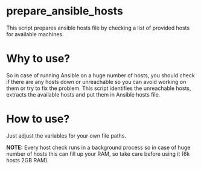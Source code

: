 prepare_ansible_hosts
========================
This script prepares ansible hosts file by checking a list of provided hosts for available machines.


# Why to use?
So in case of running Ansible on a huge number of hosts, you should check if there are any hosts down or unreachable so you can avoid working on them or try to fix the problem.
This script identifies the unreachable hosts, extracts the available hosts and put them in Ansible hosts file. 


# How to use?

Just adjust the variables for your own file paths.

**NOTE:** Every host check runs in a background process so in case of huge number of hosts this can fill up your RAM, so take care before using it (6k hosts 2GB RAM).
